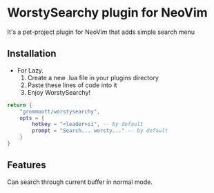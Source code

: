 # WorstySearchy plugin for NeoVim

It's a pet-project plugin for NeoVim that adds simple search menu

## Installation

- For Lazy.
    1. Create a new .lua file in your plugins directory
    2. Paste these lines of code into it
    3. Enjoy WorstySearchy!
```lua
return {
    "grommoott/worstysearchy",
    opts = {
        hotkey = "<leader>si", -- by default
        prompt = "Search... worsty..." -- by default
    }
}
```

## Features

Can search through current buffer in normal mode.

